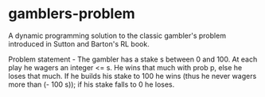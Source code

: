 # gamblers-problem
A dynamic programming solution to the classic gambler's problem introduced in Sutton and Barton's RL book.

Problem statement - The gambler has a stake s between 0 and 100.  At each play he wagers an integer <= s.  He wins that much with prob p, else he loses that much.  If he builds his stake to 100 he wins (thus he never wagers more than (- 100 s)); if his stake falls to 0 he loses.
